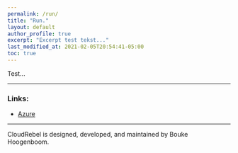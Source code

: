 ```yaml
---
permalink: /run/
title: "Run."
layout: default
author_profile: true
excerpt: "Excerpt test tekst..."
last_modified_at: 2021-02-05T20:54:41-05:00
toc: true
---
```


Test...

---
### Links:

- [Azure](https://azure.com/)

---

CloudRebel is designed, developed, and maintained by Bouke Hoogenboom.